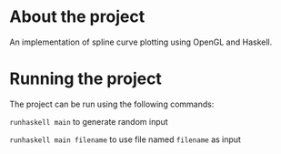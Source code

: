 # About the project
An implementation of spline curve plotting using OpenGL and Haskell.

# Running the project
The project can be run using the following commands:

`runhaskell main` to generate random input

`runhaskell main filename` to use file named `filename` as input